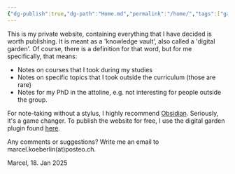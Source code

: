 ```yaml
---
{"dg-publish":true,"dg-path":"Home.md","permalink":"/home/","tags":["gardenEntry"],"dgEnableSearch":"false","updated":"2025-01-18T16:30:06.061+01:00"}
---
```


This is my private website, containing everything that I have decided is worth publishing. It is meant as a 'knowledge vault', also called a 'digital garden'. Of course, there is a definition for that word, but for me specifically, that means:
- Notes on courses that I took during my studies 
- Notes on specific topics that I took outside the curriculum (those are rare)
- Notes for my PhD in the attoline, e.g. not interesting for people outside the group.

For note-taking without a stylus, I highly recommend [Obsidian](https://obsidian.md/). Seriously, it's a game changer. To publish the website for free, I use the digital garden plugin found [here](https://github.com/oleeskild/obsidian-digital-garden). 

Any comments or suggestions? Write me an email to marcel.koeberlin(at)posteo.ch.


Marcel, 18. Jan 2025